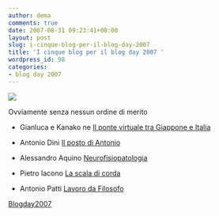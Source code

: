```yaml
---
author: dema
comments: true
date: 2007-08-31 09:23:41+00:00
layout: post
slug: i-cinque-blog-per-il-blog-day-2007
title: 'I cinque blog per il blog day 2007 '
wordpress_id: 98
categories:
- blog day 2007
---
```


![](http://www.blogday.org/images/badge_pink.gif)

Ovviamente senza nessun ordine di merito



	
  * Gianluca e Kanako ne [Il ponte virtuale tra Giappone e Italia
](http://youkosoitalia.terapad.com/)

	
  * Antonio Dini [Il posto di Antonio](http://antoniodini.blogspot.com/)

	
  * Alessandro Aquino [Neurofisiopatologia](http://neurofisiologia.wordpress.com/)

	
  * Pietro Iacono [La scala di corda](http://www.pietroiacono.it/blog/)

	
  * Antonio Patti [Lavoro da Filosofo](http://lavorodafilosofo.blogspot.com/)


[Blogday2007 ](http://www.blogday.org/)

